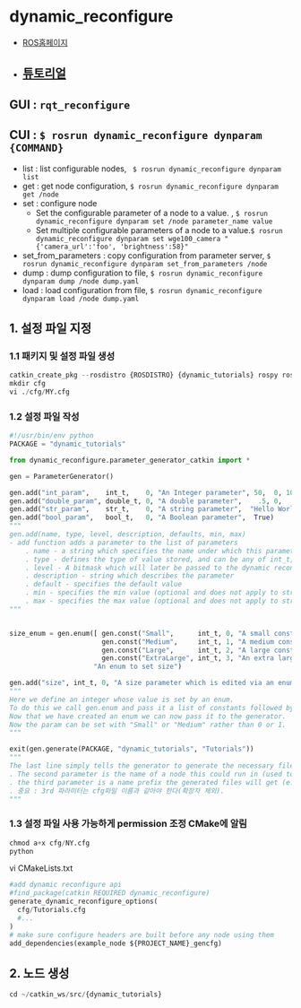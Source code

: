 # dynamic_reconfigure

- [ROS홈페이지](http://wiki.ros.org/dynamic_reconfigure)

- [튜토리얼](http://wiki.ros.org/dynamic_reconfigure/Tutorials)
    -


## GUI : `rqt_reconfigure`

## CUI : `$ rosrun dynamic_reconfigure dynparam {COMMAND}`

- list : list configurable nodes, ` $ rosrun dynamic_reconfigure dynparam list`
- get : get node configuration, `$ rosrun dynamic_reconfigure dynparam get /node`
- set : configure node
    - Set the configurable parameter of a node to a value. , `$ rosrun dynamic_reconfigure dynparam set /node parameter_name value`
    - Set multiple configurable parameters of a node to a value.`$ rosrun dynamic_reconfigure dynparam set wge100_camera "{'camera_url':'foo', 'brightness':58}" `
- set_from_parameters : copy configuration from parameter server, `$ rosrun dynamic_reconfigure dynparam set_from_parameters /node`
- dump : dump configuration to file, `$ rosrun dynamic_reconfigure dynparam dump /node dump.yaml`
- load : load configuration from file, `$ rosrun dynamic_reconfigure dynparam load /node dump.yaml`


## 1. 설정 파일 지정

### 1.1 패키지 및 설정 파일 생성
```python
catkin_create_pkg --rosdistro {ROSDISTRO} {dynamic_tutorials} rospy roscpp dynamic_reconfigure
mkdir cfg
vi ./cfg/MY.cfg
```

### 1.2 설정 파일 작성

```python
#!/usr/bin/env python
PACKAGE = "dynamic_tutorials"

from dynamic_reconfigure.parameter_generator_catkin import *

gen = ParameterGenerator()

gen.add("int_param",    int_t,    0, "An Integer parameter", 50,  0, 100)  
gen.add("double_param", double_t, 0, "A double parameter",    .5, 0,   1)
gen.add("str_param",    str_t,    0, "A string parameter",  "Hello World")
gen.add("bool_param",   bool_t,   0, "A Boolean parameter",  True)
"""
gen.add(name, type, level, description, defaults, min, max)
- add function adds a parameter to the list of parameters
    . name - a string which specifies the name under which this parameter should be stored
    . type - defines the type of value stored, and can be any of int_t, double_t, str_t, or bool_t
    . level - A bitmask which will later be passed to the dynamic reconfigure callback. When the callback is called all of the level values for parameters that have been changed are ORed together and the resulting value is passed to the callback.
    . description - string which describes the parameter
    . default - specifies the default value
    . min - specifies the min value (optional and does not apply to strings and bools)
    . max - specifies the max value (optional and does not apply to strings and bools)
"""


size_enum = gen.enum([ gen.const("Small",      int_t, 0, "A small constant"),
                       gen.const("Medium",     int_t, 1, "A medium constant"),
                       gen.const("Large",      int_t, 2, "A large constant"),
                       gen.const("ExtraLarge", int_t, 3, "An extra large constant")],
                     "An enum to set size")

gen.add("size", int_t, 0, "A size parameter which is edited via an enum", 1, 0, 3, edit_method=size_enum)
"""
Here we define an integer whose value is set by an enum.
To do this we call gen.enum and pass it a list of constants followed by a description of the enum.
Now that we have created an enum we can now pass it to the generator.
Now the param can be set with "Small" or "Medium" rather than 0 or 1.
"""

exit(gen.generate(PACKAGE, "dynamic_tutorials", "Tutorials"))
"""
The last line simply tells the generator to generate the necessary files and exit the program.
. The second parameter is the name of a node this could run in (used to generate documentation only),
. the third parameter is a name prefix the generated files will get (e.g. "<name>Config.h" for c++, or "<name>Config.py" for python.
. 중요 : 3rd 파라미터는 cfg파일 이름과 같아야 한다(확장자 제외).
"""

```


### 1.3 설정 파일 사용 가능하게 permission 조정 CMake에 알림

```python
chmod a+x cfg/NY.cfg
python
```

vi  CMakeLists.txt

```python
#add dynamic reconfigure api
#find_package(catkin REQUIRED dynamic_reconfigure)
generate_dynamic_reconfigure_options(
  cfg/Tutorials.cfg
  #...
)
# make sure configure headers are built before any node using them
add_dependencies(example_node ${PROJECT_NAME}_gencfg)

```

## 2. 노드 생성


```python
cd ~/catkin_ws/src/{dynamic_tutorials}
